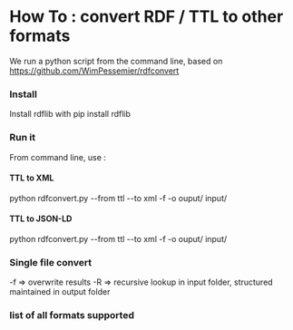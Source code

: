 # How To : convert RDF / TTL to other formats

We run a python script from the command line, based on https://github.com/WimPessemier/rdfconvert  

### Install
Install rdflib with pip install rdflib 

### Run it
From command line, use : 

#### TTL to XML
python rdfconvert.py --from ttl --to xml -f -o ouput/ input/


#### TTL to JSON-LD 
python rdfconvert.py --from ttl --to xml -f -o ouput/ input/


###  Single file convert


-f => overwrite results
-R => recursive lookup in input folder, structured maintained in output folder


### list of all formats supported
